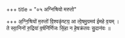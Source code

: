 +++
title = "०५ अग्निश्रियो मरुतो"

+++
अ॒ग्नि॒श्रियो॑ म॒रुतो॑ वि॒श्वकृ॑ष्टय॒ आ त्वे॒षमु॒ग्रमव॑ ईमहे व॒यम् ।  
ते स्वा॒निनो॑ रु॒द्रिया॑ व॒र्षनि॑र्णिजः सिं॒हा न हे॒षक्र॑तवः सु॒दान॑वः ॥